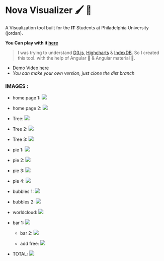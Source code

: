 # Nova Visualizer 🖌️ 🎨

A Visualization tool built for the **IT** Students at Philadelphia University (jordan).

**You Can play with it [here](https://mohammedal-rowad.github.io/Nova-Visualizer/)**

> I was trying to understand [D3.js](https://d3js.org), [Highcharts](https://www.highcharts.com) & [IndexDB](https://developer.mozilla.org/en/docs/Web/API/IndexedDB_API).
> So I created this tool.
> with the help of Angular 💓 & Angular material 💓.

- Demo Video [here](https://www.youtube.com/watch?v=9y50KR18eU4)
- _You can make your own version, just clone the dist branch_

### IMAGES :

- home page 1:
  ![](assets/1.png)

- home page 2:
  ![](assets/1.1.png)

- Tree:
  ![](assets/2.png)

- Tree 2:
  ![](assets/3.png)

- Tree 3:
  ![](assets/4.png)

- pie 1:
  ![](assets/10.png)

- pie 2:
  ![](assets/11.png)

- pie 3:
  ![](assets/12.png)

- pie 4:
  ![](assets/13.png)

- bubbles 1:
  ![](assets/14.png)

* bubbles 2:
  ![](assets/15.png)

* worldcloud:
  ![](assets/5.png)

* bar 1:
  ![](assets/6.png)

  - bar 2:
    ![](assets/7.png)

  - add free:
    ![](assets/8.png)

- TOTAL:
  ![](assets/9.png)
